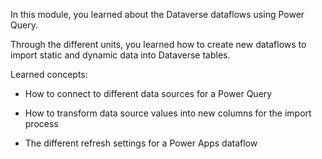 In this module, you learned about the Dataverse dataflows using Power Query.

Through the different units, you learned how to create new dataflows to import static and dynamic data into Dataverse tables.

Learned concepts:

-   How to connect to different data sources for a Power Query

-   How to transform data source values into new columns for the import process

-   The different refresh settings for a Power Apps dataflow
